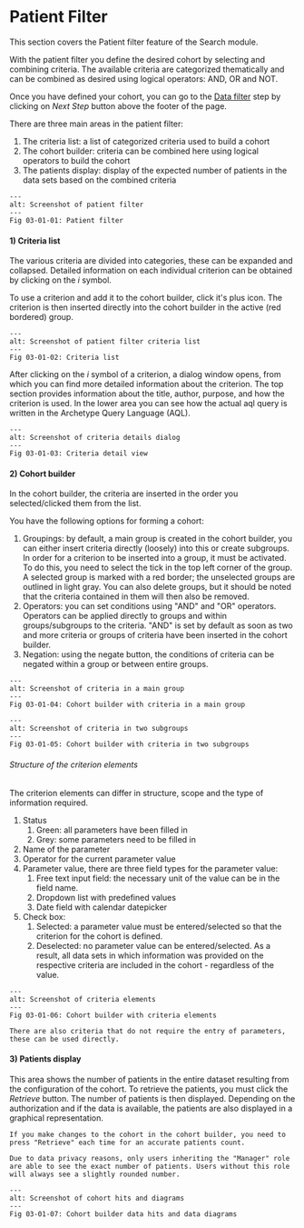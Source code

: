 # Patient Filter

This section covers the Patient filter feature of the Search module.

With the patient filter you define the desired cohort by selecting and combining criteria. The available criteria are categorized thematically and can be combined as desired using logical operators: AND, OR and NOT.

Once you have defined your cohort, you can go to the [Data filter](../02_data_filter/02_data_filter.md) step by clicking on *Next Step* button above the footer of the page.

There are three main areas in the patient filter:

1. The criteria list: a list of categorized criteria used to build a cohort
2. The cohort builder: criteria can be combined here using logical operators to build the cohort
3. The patients display: display of the expected number of patients in the data sets based on the combined criteria


```{figure} images/patient_filter.jpg
---
alt: Screenshot of patient filter
---
Fig 03-01-01: Patient filter
```

#### 1) Criteria list
The various criteria are divided into categories, these can be expanded and collapsed. Detailed information on each individual criterion can be obtained by clicking on the *i* symbol.

To use a criterion and add it to the cohort builder, click it's plus icon. The criterion is then inserted directly into the cohort builder in the active (red bordered) group.

```{figure} images/search_criteria_list.png
---
alt: Screenshot of patient filter criteria list
---
Fig 03-01-02: Criteria list
```

After clicking on the *i* symbol of a criterion, a dialog window opens, from which you can find more detailed information about the criterion. The top section provides information about the title, author, purpose, and how the criterion is used. In the lower area you can see how the actual aql query is written in the Archetype Query Language (AQL).


```{figure} images/search_criteria_details.jpg
---
alt: Screenshot of criteria details dialog
---
Fig 03-01-03: Criteria detail view
```

#### 2) Cohort builder

In the cohort builder, the criteria are inserted in the order you selected/clicked them from the list.

You have the following options for forming a cohort:

1. Groupings: by default, a main group is created in the cohort builder, you can either insert criteria directly (loosely) into this or create subgroups. In order for a criterion to be inserted into a group, it must be activated. To do this, you need to select the tick in the top left corner of the group. A selected group is marked with a red border; the unselected groups are outlined in light gray. You can also delete groups, but it should be noted that the criteria contained in them will then also be removed.
2. Operators: you can set conditions using "AND" and "OR" operators. Operators can be applied directly to groups and within groups/subgroups to the criteria. "AND" is set by default as soon as two and more criteria or groups of criteria have been inserted in the cohort builder.
3. Negation: using the negate button, the conditions of criteria can be negated within a group or between entire groups.


```{figure} images/search_cohort_builder_one_group.jpg
---
alt: Screenshot of criteria in a main group
---
Fig 03-01-04: Cohort builder with criteria in a main group
```

```{figure} images/search_cohort_builder_two_groups.jpg
---
alt: Screenshot of criteria in two subgroups
---
Fig 03-01-05: Cohort builder with criteria in two subgroups
```


###### Structure of the criterion elements

The criterion elements can differ in structure, scope and the type of information required.

1. Status
   1. Green: all parameters have been filled in
   2. Grey: some parameters need to be filled in
2. Name of the parameter
3. Operator for the current parameter value
4. Parameter value, there are three field types for the parameter value:
   1. Free text input field: the necessary unit of the value can be in the field name.
   2. Dropdown list with predefined values
   3. Date field with calendar datepicker
5. Check box:
   1. Selected: a parameter value must be entered/selected so that the criterion for the cohort is defined.
   2. Deselected: no parameter value can be entered/selected. As a result, all data sets in which information was provided on the respective criteria are included in the cohort - regardless of the value.


```{figure} images/patient_filter_criteria_elements.jpg
---
alt: Screenshot of criteria elements
---
Fig 03-01-06: Cohort builder with criteria elements
```

```{note}
There are also criteria that do not require the entry of parameters, these can be used directly.
```


#### 3) Patients display

This area shows the number of patients in the entire dataset resulting from the configuration of the cohort. To retrieve the patients, you must click the *Retrieve* button. The number of patients is then displayed. Depending on the authorization and if the data is available, the patients are also displayed in a graphical representation.

```{note}
If you make changes to the cohort in the cohort builder, you need to press "Retrieve" each time for an accurate patients count.
```

```{important}
Due to data privacy reasons, only users inheriting the "Manager" role are able to see the exact number of patients. Users without this role will always see a slightly rounded number.
```

```{figure} images/patient_filter_criteria_elements.jpg
---
alt: Screenshot of cohort hits and diagrams
---
Fig 03-01-07: Cohort builder data hits and data diagrams
```



